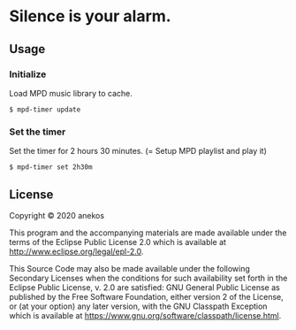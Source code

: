 # Silence is your alarm.

## Usage

### Initialize

Load MPD music library to cache.

```
$ mpd-timer update
```

### Set the timer

Set the timer for 2 hours 30 minutes.
(= Setup MPD playlist and play it)

```
$ mpd-timer set 2h30m
```

## License

Copyright © 2020 anekos

This program and the accompanying materials are made available under the
terms of the Eclipse Public License 2.0 which is available at
http://www.eclipse.org/legal/epl-2.0.

This Source Code may also be made available under the following Secondary
Licenses when the conditions for such availability set forth in the Eclipse
Public License, v. 2.0 are satisfied: GNU General Public License as published by
the Free Software Foundation, either version 2 of the License, or (at your
option) any later version, with the GNU Classpath Exception which is available
at https://www.gnu.org/software/classpath/license.html.
